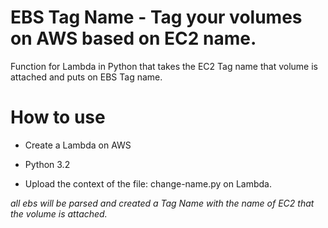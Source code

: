
# EBS Tag Name - Tag your volumes on AWS based on EC2 name.

Function for Lambda in Python that takes the EC2 Tag name that volume is attached and puts on EBS Tag name.

# How to use

- Create a Lambda on AWS 

- Python 3.2

- Upload the context of the file: change-name.py on Lambda.

*all ebs will be parsed and created a Tag Name with the name of EC2 that the volume is attached.*
